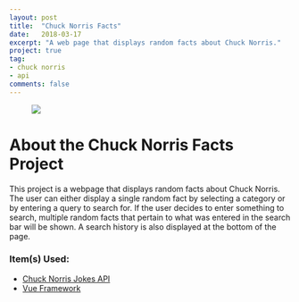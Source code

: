 ```yaml
---
layout: post
title:  "Chuck Norris Facts"
date:   2018-03-17
excerpt: "A web page that displays random facts about Chuck Norris."
project: true
tag:
- chuck norris
- api
comments: false
---
```


<figure>
    <a href="https://farm5.staticflickr.com/4831/31855028328_feb5edc6b7_b.jpg"><img src="https://farm5.staticflickr.com/4831/31855028328_feb5edc6b7_b.jpg"></a>   
</figure>

# About the Chuck Norris Facts Project

This project is a webpage that displays random facts about Chuck Norris. The user can either display a single random fact by selecting a category or by entering a query to search for. If the user decides to enter something to search, multiple random facts that pertain to what was entered in the search bar will be shown. A search history is also displayed at the bottom of the page.

### __Item(s) Used:__
* [Chuck Norris Jokes API](https://api.chucknorris.io)
* [Vue Framework](https://vuejs.org/v2/guide/)
